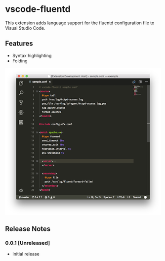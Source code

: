 # vscode-fluentd

This extension adds language support for the fluentd configuration file to Visual Studio Code.

## Features

* Syntax highlighting
* Folding

![screenshot](./images/screenshot.png)

## Release Notes

### 0.0.1 [Unreleased]
* Initial release
